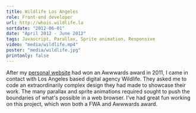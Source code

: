 ```yaml
---
title: Wildlife Los Angeles
role: Front-end developer
url: http://whois.wildlife.la
sortdate: "2012-06-01"
date: "April 2012 - June 2012"
tags: Javascript, Parallax, Sprite animation, Responsive
video: "media/wildlife.mp4"
poster: "media/wildlife.jpg"
printonly: false
---
```

After my <a href="https://galaxy.fili.nl">personal website</a> had won an Awwwards award in 2011, I came in contact with Los Angeles based digital agency Wildlife. They asked me to code an extraordinarily complex design they had made to showcase their work. The many parallax and sprite animations required sought to push the boundaries of what's possible in a web browser. I’ve had great fun working on this project, which won both a FWA and Awwwards award.
